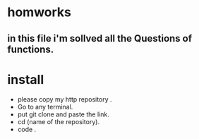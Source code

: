 # homworks 
## in this file i'm sollved all the Questions of functions.
# install

- please copy my http repository .
- Go to any terminal.
- put git clone and paste the link.
- cd (name of the repository).
- code .